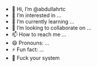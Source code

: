 - 👋 Hi, I’m @abdullahrtc
- 👀 I’m interested in ...
- 🌱 I’m currently learning ...
- 💞️ I’m looking to collaborate on ...
- 📫 How to reach me ...
- 😄 Pronouns: ...
- ⚡ Fun fact: ...
- 🖕 Fuck your system 
<!---
abdullahrtc/abdullahrtc is a ✨ special ✨ repository because its `README.md` (this file) appears on your GitHub profile.
You can click the Preview link to take a look at your changes.
--->
